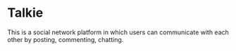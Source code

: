 # Talkie

This is a social network platform in which users can communicate with each other by posting, commenting, chatting.


